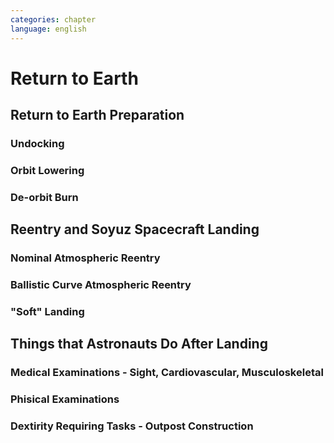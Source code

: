```yaml
---
categories: chapter
language: english
---
```


# Return to Earth

## Return to Earth Preparation

### Undocking

### Orbit Lowering

### De-orbit Burn

## Reentry and Soyuz Spacecraft Landing

### Nominal Atmospheric Reentry

### Ballistic Curve Atmospheric Reentry

### "Soft" Landing

## Things that Astronauts Do After Landing

### Medical Examinations - Sight, Cardiovascular, Musculoskeletal

### Phisical Examinations

### Dextirity Requiring Tasks - Outpost Construction
